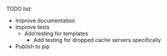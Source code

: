 
TODO list:
- Improve documentation
- Improve tests
	- Add testing for templates
		- Add testing for dropped cache servers specifically
- Publish to pip

